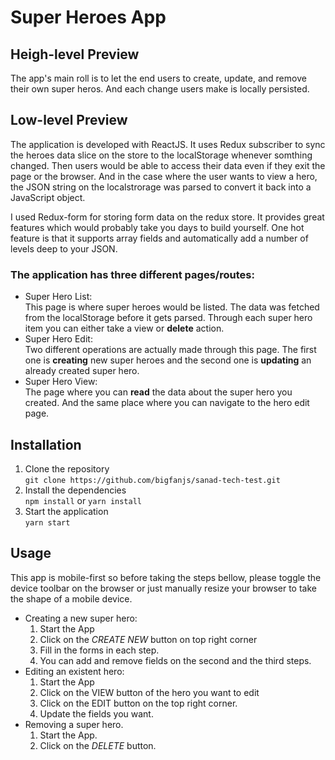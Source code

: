 # Super Heroes App
## Heigh-level Preview
The app's main roll is to let the end users to create, update, and remove their own super heros. And each change users make is locally persisted.
## Low-level Preview
The application is developed with ReactJS. It uses Redux subscriber to sync the heroes data slice on the store to the localStorage whenever somthing changed. Then users would be able to access their data even if they exit the page or the browser. And in the case where the user wants to view a hero, the JSON string on the localstrorage was parsed to convert it back into a JavaScript object.  

I used Redux-form for storing form data on the redux store. It provides great features which would probably take you days to build yourself. One hot feature is that it supports array fields and automatically add a number of levels deep to your JSON.
### The application has three different pages/routes:
  * Super Hero List:  
    This page is where super heroes would be listed. The data was fetched from the localStorage before it gets parsed. Through each super hero item you can either take a view or **delete** action.
  * Super Hero Edit:  
    Two different operations are actually made through this page. The first one is **creating** new super heroes and the second one is **updating** an already created super hero.
  * Super Hero View:  
    The page where you can **read** the data about the super hero you created. And the same place where you can navigate to the hero edit page.

## Installation
1. Clone the repository  
  ``git clone https://github.com/bigfanjs/sanad-tech-test.git``
2. Install the dependencies  
  ``npm install`` or ``yarn install``
3. Start the application  
  ``yarn start``

## Usage
This app is mobile-first so before taking the steps bellow, please toggle the device toolbar on the browser or just manually resize your browser to take the shape of a mobile device.

* Creating a new super hero:
  1. Start the App
  2. Click on the _CREATE NEW_ button on top right corner
  3. Fill in the forms in each step.
  4. You can add and remove fields on the second and the third steps.
* Editing an existent hero:
  1. Start the App
  2. Click on the VIEW button of the hero you want to edit
  3. Click on the EDIT button on the top right corner.
  4. Update the fields you want.
* Removing a super hero.
  1. Start the App.
  2. Click on the _DELETE_ button.